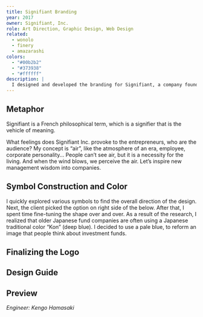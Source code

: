 ```yaml
---
title: Signifiant Branding
year: 2017
owner: Signifiant, Inc.
role: Art Direction, Graphic Design, Web Design
related:
  - wonolo
  - finery
  - amazarashi
colors:
  - "#00b2b2"
  - "#373938"
  - "#ffffff"
description: |
  I designed and developed the branding for Signifiant, a company founded with a mission to support post-IPO startups. They aim to convey management wisdom and to diffuse various management philosophy. The project included the logo, brand guideline, business card, and the full website design for their media platform.
---
```


<work-media name="sketch.jpg" alt="Sketch" />

## Metaphor

Signifiant is a French philosophical term, which is a signifier that is the vehicle of meaning.

What feelings does Signifiant Inc. provoke to the entrepreneurs, who are the audience?
My concept is “air”, like the atmosphere of an era, employee, corporate personality…
People can’t see air, but it is a necessity for the living. And when the wind blows, we perceive the air. Let’s inspire new management wisdom into companies.

<work-media name="symbol.jpg" alt="Metaphor" />

## Symbol Construction and Color

I quickly explored various symbols to find the overall direction of the design. Next, the client picked the option on right side of the below. After that, I spent time fine-tuning the shape over and over.
As a result of the research, I realized that older Japanese fund companies are often using a Japanese traditional color “Kon” (deep blue). I decided to use a pale blue, to reform an image that people think about investment funds.

<work-media name="mark_logotype_1.jpg" alt="Symbol construction and color1" />
<work-media name="mark_logo.jpg" alt="Symbol construction1" />
<work-media name="mark_logotype_2.jpg" alt="Symbol construction2" />
<work-media name="mark_logotype_3.jpg" alt="Symbol construction3" />

## Finalizing the Logo

<work-media name="mark_logotype_4.jpg" alt="Finalizing the logo" />
<work-media name="mark_logotype_5.jpg" alt="Finalizing the logo" />

## Design Guide

<work-media name="guide.jpg" alt="Design guidelines" />

## Preview

<work-media name="namecards.jpg" alt="Business card for Signifiant" />
<work-media name="media_desktop.jpg" alt="Web design for Signifiant media" />
<work-media name="media_mobile.jpg" alt="Mobile web design for Signifiant media "/>

*Engineer: Kengo Hamasaki*

